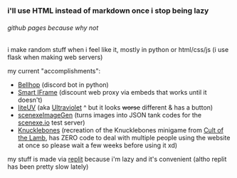 ### i'll use HTML instead of markdown once i stop being lazy

###### _github pages because why not_

i make random stuff when i feel like it, mostly in python or html/css/js (i use flask when making web servers)

my current "accomplishments":
 - [Bellhop](https://replit.com/@ChromaticPixels/Bellhop) (discord bot in python)
 - [Smart IFrame](https://temp.chromaticpixels.repl.co/) (discount web proxy via embeds that works until it doesn't)
 - [liteUV](https://liteuv.chromaticpixels.repl.co/) (aka [Ultraviolet](https://github.com/titaniumnetwork-dev/Ultraviolet) ^ but it looks ~~worse~~ different & has a button)
 - [scenexeImageGen](https://scenexeimagegen.chromaticpixels.repl.co/) (turns images into JSON tank codes for the [scenexe.io](https://scenexe.io) test server)
 - [Knucklebones](https://knucklebones.chromaticpixels.repl.co/) (recreation of the Knucklebones minigame from [Cult of the Lamb](https://www.cultofthelamb.com/), has ZERO code to deal with multiple people using the website at once so please wait a few weeks before using it xd)

my stuff is made via [replit](https://replit.com/@ChromaticPixels) because i'm lazy and it's convenient (altho replit has been pretty slow lately)

